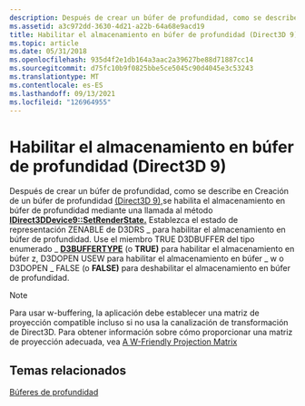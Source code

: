```yaml
---
description: Después de crear un búfer de profundidad, como se describe en Creación de un búfer de profundidad (Direct3D 9), se habilita el almacenamiento en búfer de profundidad mediante una llamada al método IDirect3DDevice9::SetRenderState.
ms.assetid: a3c972dd-3630-4d21-a22b-64a68e9acd19
title: Habilitar el almacenamiento en búfer de profundidad (Direct3D 9)
ms.topic: article
ms.date: 05/31/2018
ms.openlocfilehash: 935d4f2e1db164a3aac2a39627be88d71887cc14
ms.sourcegitcommit: d75fc10b9f0825bbe5ce5045c90d4045e3c53243
ms.translationtype: MT
ms.contentlocale: es-ES
ms.lasthandoff: 09/13/2021
ms.locfileid: "126964955"
---
```

# <a name="enabling-depth-buffering-direct3d-9"></a>Habilitar el almacenamiento en búfer de profundidad (Direct3D 9)

Después de crear un búfer de profundidad, como se describe en Creación de un búfer de profundidad [(Direct3D 9),](creating-a-depth-buffer.md)se habilita el almacenamiento en búfer de profundidad mediante una llamada al método [**IDirect3DDevice9::SetRenderState.**](/windows/desktop/api) Establezca el estado de representación ZENABLE de D3DRS \_ para habilitar el almacenamiento en búfer de profundidad. Use el miembro TRUE D3DBUFFER del tipo enumerado \_ [**D3BUFFERTYPE**](./d3dzbuffertype.md) (o **TRUE)** para habilitar el almacenamiento en búfer z, D3DOPEN USEW para habilitar el almacenamiento en búfer \_ w o D3DOPEN \_ FALSE (o **FALSE)** para deshabilitar el almacenamiento en búfer de profundidad.

> [!Note]  
> Para usar w-buffering, la aplicación debe establecer una matriz de proyección compatible incluso si no usa la canalización de transformación de Direct3D. Para obtener información sobre cómo proporcionar una matriz de proyección adecuada, vea [A W-Friendly Projection Matrix](projection-transform.md)

 

## <a name="related-topics"></a>Temas relacionados

<dl> <dt>

[Búferes de profundidad](depth-buffers.md)
</dt> </dl>

 

 

